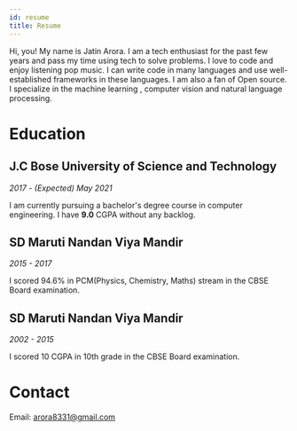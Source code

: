 ```yaml
---
id: resume
title: Resume
---
```


Hi, you! My name is Jatin Arora. I am a tech enthusiast for the past few years and pass my time using tech to solve problems. I love to code and enjoy listening pop music. I can write code in many languages and use well-established frameworks in these languages. I am also a fan of Open source. I specialize in the machine learning , computer vision and natural language processing.

# Education

## J.C Bose University of Science and Technology

_2017 - (Expected) May 2021_

I am currently pursuing a bachelor's degree course in computer engineering. I have **9.0** CGPA without any backlog.

## SD Maruti Nandan Viya Mandir

_2015 - 2017_

I scored 94.6% in PCM(Physics, Chemistry, Maths) stream in the CBSE Board examination.

## SD Maruti Nandan Viya Mandir

_2002 - 2015_

I scored 10 CGPA in 10th grade in the CBSE Board examination.


# Contact

Email: <a href="arora8331@gmail.com">arora8331@gmail.com</a>
